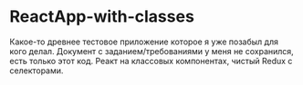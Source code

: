 # ReactApp-with-classes

Какое-то древнее тестовое приложение которое я уже позабыл для кого делал. Документ с заданием/требованиями у меня не сохранился, есть только этот код. Реакт на классовых компонентах, чистый Redux с селекторами.
